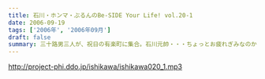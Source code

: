```yaml
---
title: 石川・ホンマ・ぶるんのBe-SIDE Your Life! vol.20-1
date: 2006-09-19
tags: ['2006年', '2006年09月']
draft: false
summary: 三十路男三人が、祝日の有楽町に集合。石川元帥・・・ちょっとお疲れぎみなのか、壊れ気味のオープニングトークとなっています。地上波での番組もこのテイストでいくのか！？ＮＡＭＡＥ
---
```


http://project-phi.ddo.jp/ishikawa/ishikawa020_1.mp3
